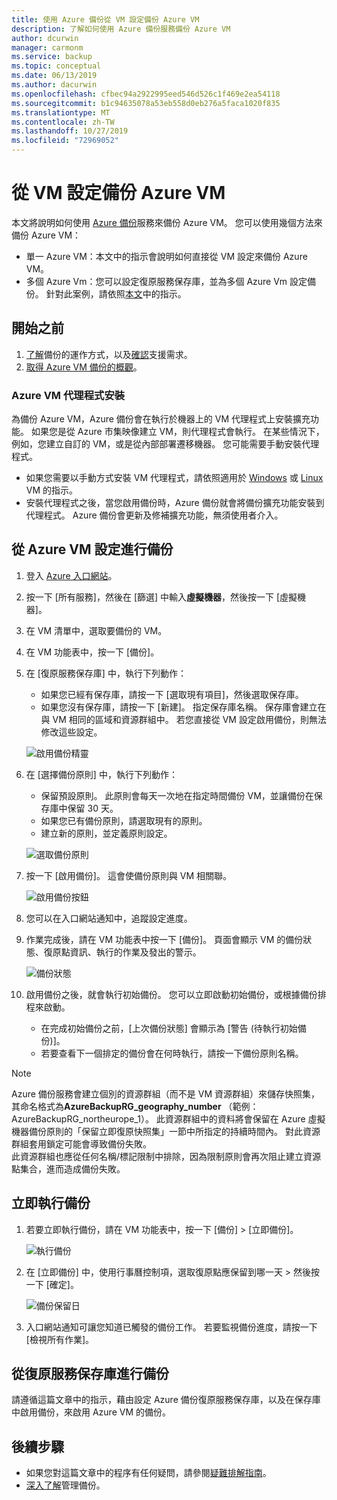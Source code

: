 ```yaml
---
title: 使用 Azure 備份從 VM 設定備份 Azure VM
description: 了解如何使用 Azure 備份服務備份 Azure VM
author: dcurwin
manager: carmonm
ms.service: backup
ms.topic: conceptual
ms.date: 06/13/2019
ms.author: dacurwin
ms.openlocfilehash: cfbec94a2922995eed546d526c1f469e2ea54118
ms.sourcegitcommit: b1c94635078a53eb558d0eb276a5faca1020f835
ms.translationtype: MT
ms.contentlocale: zh-TW
ms.lasthandoff: 10/27/2019
ms.locfileid: "72969052"
---
```

# <a name="back-up-an-azure-vm-from-the-vm-settings"></a>從 VM 設定備份 Azure VM

本文將說明如何使用 [Azure 備份](backup-overview.md)服務來備份 Azure VM。 您可以使用幾個方法來備份 Azure VM：

- 單一 Azure VM：本文中的指示會說明如何直接從 VM 設定來備份 Azure VM。
- 多個 Azure Vm：您可以設定復原服務保存庫，並為多個 Azure Vm 設定備份。 針對此案例，請依照[本文](backup-azure-arm-vms-prepare.md)中的指示。

## <a name="before-you-start"></a>開始之前

1. [了解](backup-architecture.md#how-does-azure-backup-work)備份的運作方式，以及[確認](backup-support-matrix.md#azure-vm-backup-support)支援需求。
2. [取得 Azure VM 備份的概觀](backup-azure-vms-introduction.md)。

### <a name="azure-vm-agent-installation"></a>Azure VM 代理程式安裝

為備份 Azure VM，Azure 備份會在執行於機器上的 VM 代理程式上安裝擴充功能。 如果您是從 Azure 市集映像建立 VM，則代理程式會執行。 在某些情況下，例如，您建立自訂的 VM，或是從內部部署遷移機器。 您可能需要手動安裝代理程式。

- 如果您需要以手動方式安裝 VM 代理程式，請依照適用於 [Windows](https://docs.microsoft.com/azure/virtual-machines/extensions/agent-windows) 或 [Linux](https://docs.microsoft.com/azure/virtual-machines/extensions/agent-linux) VM 的指示。
- 安裝代理程式之後，當您啟用備份時，Azure 備份就會將備份擴充功能安裝到代理程式。 Azure 備份會更新及修補擴充功能，無須使用者介入。

## <a name="back-up-from-azure-vm-settings"></a>從 Azure VM 設定進行備份

1. 登入 [Azure 入口網站](https://portal.azure.com/)。
2. 按一下 [所有服務]，然後在 [篩選] 中輸入**虛擬機器**，然後按一下 [虛擬機器]。
3. 在 VM 清單中，選取要備份的 VM。
4. 在 VM 功能表中，按一下 [備份]。
5. 在 [復原服務保存庫] 中，執行下列動作：
   - 如果您已經有保存庫，請按一下 [選取現有項目]，然後選取保存庫。
   - 如果您沒有保存庫，請按一下 [新建]。 指定保存庫名稱。 保存庫會建立在與 VM 相同的區域和資源群組中。 若您直接從 VM 設定啟用備份，則無法修改這些設定。

   ![啟用備份精靈](./media/backup-azure-vms-first-look-arm/vm-menu-enable-backup-small.png)

6. 在 [選擇備份原則] 中，執行下列動作：

   - 保留預設原則。 此原則會每天一次地在指定時間備份 VM，並讓備份在保存庫中保留 30 天。
   - 如果您已有備份原則，請選取現有的原則。
   - 建立新的原則，並定義原則設定。  

   ![選取備份原則](./media/backup-azure-vms-first-look-arm/set-backup-policy.png)

7. 按一下 [啟用備份]。 這會使備份原則與 VM 相關聯。

    ![啟用備份按鈕](./media/backup-azure-vms-first-look-arm/vm-management-menu-enable-backup-button.png)

8. 您可以在入口網站通知中，追蹤設定進度。
9. 作業完成後，請在 VM 功能表中按一下 [備份]。 頁面會顯示 VM 的備份狀態、復原點資訊、執行的作業及發出的警示。

   ![備份狀態](./media/backup-azure-vms-first-look-arm/backup-item-view-update.png)

10. 啟用備份之後，就會執行初始備份。 您可以立即啟動初始備份，或根據備份排程來啟動。
    - 在完成初始備份之前，[上次備份狀態] 會顯示為 [警告 (待執行初始備份)]。
    - 若要查看下一個排定的備份會在何時執行，請按一下備份原則名稱。

> [!NOTE]
> Azure 備份服務會建立個別的資源群組（而不是 VM 資源群組）來儲存快照集，其命名格式為**AzureBackupRG_geography_number** （範例： AzureBackupRG_northeurope_1）。 此資源群組中的資料將會保留在 Azure 虛擬機器備份原則的「保留立即復原快照集」一節中所指定的持續時間內。 對此資源群組套用鎖定可能會導致備份失敗。<br>
此資源群組也應從任何名稱/標記限制中排除，因為限制原則會再次阻止建立資源點集合，進而造成備份失敗。

## <a name="run-a-backup-immediately"></a>立即執行備份

1. 若要立即執行備份，請在 VM 功能表中，按一下 [備份] > [立即備份]。

    ![執行備份](./media/backup-azure-vms-first-look-arm/backup-now-update.png)

2. 在 [立即備份] 中，使用行事曆控制項，選取復原點應保留到哪一天 > 然後按一下 [確定]。

    ![備份保留日](./media/backup-azure-vms-first-look-arm/backup-now-blade-calendar.png)

3. 入口網站通知可讓您知道已觸發的備份工作。 若要監視備份進度，請按一下 [檢視所有作業]。

## <a name="back-up-from-the-recovery-services-vault"></a>從復原服務保存庫進行備份

請遵循這篇文章中的指示，藉由設定 Azure 備份復原服務保存庫，以及在保存庫中啟用備份，來啟用 Azure VM 的備份。

## <a name="next-steps"></a>後續步驟

- 如果您對這篇文章中的程序有任何疑問，請參閱[疑難排解指南](backup-azure-vms-troubleshoot.md)。
- [深入了解](backup-azure-manage-vms.md)管理備份。
